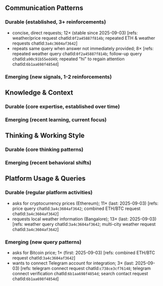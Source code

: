 ## Communication Patterns
### Durable (established, 3+ reinforcements)
- concise, direct requests; 12× (stable since 2025-09-03) [refs: weather/price request chatId:`0f2a45887f814b`; repeated ETH & weather requests chatId:`3a4c3604af3642`]
- repeats same query when answer not immediately provided; 8× [refs: repeated weather query chatId:`0f2a45887f814b`; follow-up query chatId:`a90c91b55edd49`; repeated "hi" to regain attention chatId:`6b1aa698f4854d`]

### Emerging (new signals, 1-2 reinforcements)

## Knowledge & Context
### Durable (core expertise, established over time)

### Emerging (recent learning, current focus)

## Thinking & Working Style
### Durable (core thinking patterns)

### Emerging (recent behavioral shifts)

## Platform Usage & Queries
### Durable (regular platform activities)
- asks for cryptocurrency prices (Ethereum); 11× (last: 2025-09-03) [refs: price query chatId:`3a4c3604af3642`; combined ETH/BTC request chatId:`3a4c3604af3642`]
- requests local weather information (Bangalore); 13× (last: 2025-09-03) [refs: weather query chatId:`3a4c3604af3642`; multi-city weather request chatId:`3a4c3604af3642`]

### Emerging (new query patterns)
- asks for Bitcoin price; 1× (first: 2025-09-03) [refs: combined ETH/BTC request chatId:`3a4c3604af3642`]
- wants to connect Telegram account for integration; 3× (last: 2025-09-03) [refs: telegram connect request chatId:`c738ce3cf76148`; telegram connect verification chatId:`6b1aa698f4854d`; search contact request chatId:`6b1aa698f4854d`]